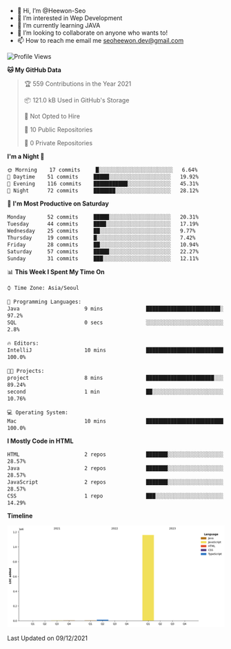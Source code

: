 - 👋 Hi, I’m @Heewon-Seo
- 👀 I’m interested in Wep Development
- 🌱 I’m currently learning JAVA
- 💞️ I’m looking to collaborate on anyone who wants to!
- 📫 How to reach me email me seoheewon.dev@gmail.com 
 <!--START_SECTION:waka-->
![Profile Views](http://img.shields.io/badge/Profile%20Views-56-blue)

**🐱 My GitHub Data** 

> 🏆 559 Contributions in the Year 2021
 > 
> 📦 121.0 kB Used in GitHub's Storage 
 > 
> 🚫 Not Opted to Hire
 > 
> 📜 10 Public Repositories 
 > 
> 🔑 0 Private Repositories  
 > 
**I'm a Night 🦉** 

```text
🌞 Morning    17 commits     █░░░░░░░░░░░░░░░░░░░░░░░░   6.64% 
🌆 Daytime    51 commits     █████░░░░░░░░░░░░░░░░░░░░   19.92% 
🌃 Evening    116 commits    ███████████░░░░░░░░░░░░░░   45.31% 
🌙 Night      72 commits     ███████░░░░░░░░░░░░░░░░░░   28.12%

```
📅 **I'm Most Productive on Saturday** 

```text
Monday       52 commits     █████░░░░░░░░░░░░░░░░░░░░   20.31% 
Tuesday      44 commits     ████░░░░░░░░░░░░░░░░░░░░░   17.19% 
Wednesday    25 commits     ██░░░░░░░░░░░░░░░░░░░░░░░   9.77% 
Thursday     19 commits     █░░░░░░░░░░░░░░░░░░░░░░░░   7.42% 
Friday       28 commits     ██░░░░░░░░░░░░░░░░░░░░░░░   10.94% 
Saturday     57 commits     █████░░░░░░░░░░░░░░░░░░░░   22.27% 
Sunday       31 commits     ███░░░░░░░░░░░░░░░░░░░░░░   12.11%

```


📊 **This Week I Spent My Time On** 

```text
⌚︎ Time Zone: Asia/Seoul

💬 Programming Languages: 
Java                     9 mins              ████████████████████████░   97.2% 
SQL                      0 secs              ░░░░░░░░░░░░░░░░░░░░░░░░░   2.8%

🔥 Editors: 
IntelliJ                 10 mins             █████████████████████████   100.0%

🐱‍💻 Projects: 
project                  8 mins              ██████████████████████░░░   89.24% 
second                   1 min               ██░░░░░░░░░░░░░░░░░░░░░░░   10.76%

💻 Operating System: 
Mac                      10 mins             █████████████████████████   100.0%

```

**I Mostly Code in HTML** 

```text
HTML                     2 repos             ███████░░░░░░░░░░░░░░░░░░   28.57% 
Java                     2 repos             ███████░░░░░░░░░░░░░░░░░░   28.57% 
JavaScript               2 repos             ███████░░░░░░░░░░░░░░░░░░   28.57% 
CSS                      1 repo              ███░░░░░░░░░░░░░░░░░░░░░░   14.29%

```


**Timeline**

![Chart not found](https://raw.githubusercontent.com/Heewon-Seo/Heewon-Seo/main/charts/bar_graph.png) 


 Last Updated on 09/12/2021
<!--END_SECTION:waka-->
